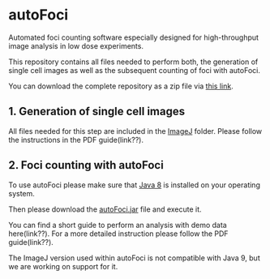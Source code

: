 # autoFoci
Automated foci counting software especially designed for high-throughput image analysis in low dose experiments.

This repository contains all files needed to perform both, the generation of single cell images as well as the subsequent counting of foci with autoFoci. 

You can download the complete repository as a zip file via [this link](archive/master.zip). 

## 1. Generation of single cell images

All files needed for this step are included in the [ImageJ](ImageJ) folder. Please follow the instructions in the PDF guide(link??). 
 



## 2. Foci counting with autoFoci

To use autoFoci please make sure that [Java 8](http://www.oracle.com/technetwork/java/javase/downloads/jdk8-downloads-2133151.html) is installed on your operating system.

Then please download the [autoFoci.jar](autoFoci/autoFoci.jar?raw=true) file and execute it. 

You can find a short guide to perform an analysis with demo data here(link??). 
For a more detailed instruction please follow the PDF guide(link??). 

The ImageJ version used within autoFoci is not compatible with Java 9, but we are working on support for it. 
